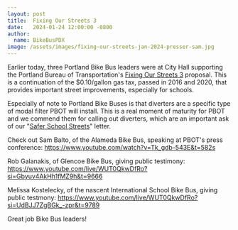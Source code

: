 ```yaml
---
layout: post
title:  Fixing Our Streets 3
date:   2024-01-24 12:00:00 -0800
author:
  name: BikeBusPDX
image: /assets/images/fixing-our-streets-jan-2024-presser-sam.jpg
---
```


Earlier today, three Portland Bike Bus leaders were at City Hall supporting the Portland Bureau of Transportation's
[Fixing Our Streets 3](https://www.portland.gov/transportation/fixing-our-streets/proposal-2024-2028) proposal.
This is a continuation of the $0.10/gallon gas tax, passed in 2016 and 2020, that provides important street improvements,
especially for schools.

Especially of note to Portland Bike Buses is that diverters are a specific type of modal filter PBOT will install.
This is a real moment of maturity for PBOT and we commend them for calling out diverters,
which are an important ask of our "[Safer School Streets](https://www.bikebuspdx.org/letter)" letter.

Check out Sam Balto, of the Alameda Bike Bus, speaking at PBOT's press conference: <https://www.youtube.com/watch?v=Tk_gdb-543E&t=582s>

Rob Galanakis, of Glencoe Bike Bus, giving public testimony: <https://www.youtube.com/live/WUT0QkwDfRo?si=Gbyuv4AkHh1fMZ9h&t=9666>

Melissa Kostelecky, of the nascent International School Bike Bus, giving public testmony: <https://www.youtube.com/live/WUT0QkwDfRo?si=UdBJJ7ZgBGk_-zpr&t=9789>

Great job Bike Bus leaders!